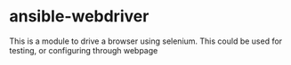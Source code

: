 # ansible-webdriver
This is a module to drive a browser using selenium. This could be used for testing, or configuring through webpage

